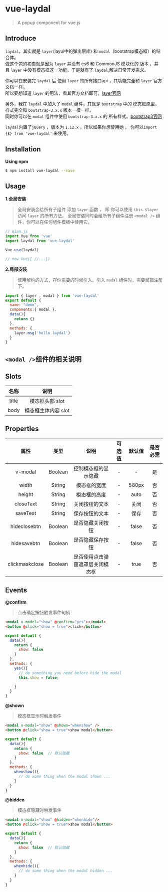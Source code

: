 # vue-laydal
> A popup component for vue.js

## Introduce
`laydal`，其实就是 `layer`(layui中的弹出层库) 和 `modal`（bootstrap模态框）的结合体。<br/>
做这个包的初衷就是因为 `layer` 并没有 es6 和 CommonJS 模块化的 版本 ，并且 `layer` 中没有模态框这一功能。于是就有了 `laydal`,解决日常开发需求。<br />

你可以在安装完 `laydal` 后 使用 `layer` 的所有接口api ，其功能完全和 `layer` 官方文档一样。<br/>
所以要想知道 `layer` 的用法，看其官方文档即可。<a href="https://layer.layui.com/">layer官网</a> <br/>

另外，我在 `laydal` 中加入了 `modal` 组件，其就是 `bootstrap` 中的 模态框原型，样式完全和 `bootstrap-3.x.x` 版本一模一样。<br/>
同时你可以在 `modal` 组件中使用 `bootstrap-3.x.x` 的 所有样式。<a href="https://v3.bootcss.com/">bootstrap3官网</a>

`laydal`内置了`jQuery` ，版本为 `1.12.x` ，所以如果你想使用她 ， 你可以`import {$} from 'vue-laydal'` 来使用。

## Installation
**Using npm**
``` bash
$ npm install vue-laydal --save
```

## Usage

**1.全局安装**
> 全局安装会给所有子组件 添加 `layer` 函数 ， 即 你可以使用 `this.$layer` 访问 `layer` 的所有方法。
> 全局安装同时会给所有子组件注册 `<modal />` 组件，你可以在任何组件模板中使用它。

``` js
// mian.js
import Vue from 'vue'
import laydal from 'vue-laydal'

Vue.use(laydal)

// new Vue({ //...})
```
**2.局部安装**
> 使用解构的方式，在你需要的时候引入。引入 `modal` 组件时，需要局部注册下。

``` js
import { layer , modal } from 'vue-laydal'
export default {
  name: "demo",
  components:{ modal },
  data(){
    return {}
  },
  methods: {
    layer.msg('hello laydal')
  }
}
```

## `<modal />`组件的相关说明

## Slots
| 名称 | 说明 |
| :----: | :----: |
| title | 模态框头部 slot |
| body | 模态框主体内容 slot |


## Properties

| 属性 | 类型 | 说明 | 可选值 | 默认值 | 是否必需 |
| :----: | :----: | :----: | :----: | :----: | :----: |
| v-modal | Boolean | 控制模态框的显示隐藏 | - | - | 是 |
| width | String | 模态框的宽度 | - | 580px | 否 |
| height | String | 模态框的高度 | - | auto | 否 |
| closeText | String | 关闭按钮的文本 | - | 关闭 | 否 |
| saveText | String | 保存按钮的文本 | - | 保存 | 否 |
| hideclosebtn | Boolean | 是否隐藏关闭按钮 | - | false | 否 |
| hidesavebtn | Boolean | 是否隐藏保存按钮 | - | false | 否 |
| clickmaskclose | Boolean | 是否使用点击弹窗遮罩层关闭模态框 | - | true | 否 |


## Events

**@confirm**
> 点击确定按钮触发事件句柄

``` html
<modal v-model="show" @confirm="yes"></modal>
<button @click="show = true">click</button>
```

``` js
export default {
  data(){
    return {
      show: false
    }
  },
  methods: {
    yes(){
      // do something you need before hide the modal
      this.show = false;

    }
  }
}
```


**@shown**
> 模态框显示时触发事件

``` html
<modal v-modal="show" @shown="whenshow" />
<button @click="show = true">show modal</button>
```

``` js
export default {
  data(){
    return {
      show: false  // 默认隐藏
    }
  },
  methods: {
    whenshow(){
      // do some thing when the modal shown ...
    }
  }
}
```

**@hidden**
> 模态框隐藏时触发事件

``` html
<modal v-modal="show" @hidden="whenhide"/>
<button @click="show = true">show modal</button>
```

``` js
export default {
  data(){
    return {
      show: false  // 默认隐藏
    }
  },
  methods: {
    whenhide(){
      // do some thing when the modal hidden ...
    }
  }
}
```
